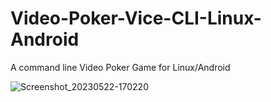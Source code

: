 # Video-Poker-Vice-CLI-Linux-Android
A command line Video Poker Game for Linux/Android

![Screenshot_20230522-170220](https://github.com/lexterror/Video-Poker-Vice-CLI-Linux-Android/assets/16135535/cb4dc659-1fe1-46f4-b358-8e8745f2cd1e)

